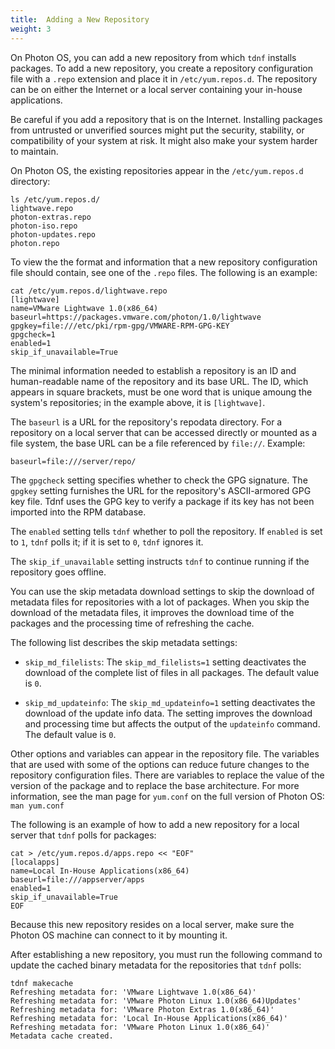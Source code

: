 ```yaml
---
title:  Adding a New Repository
weight: 3
---
```


On Photon OS, you can add a new repository from which `tdnf` installs packages. To add a new repository, you create a repository configuration file with a `.repo` extension and place it in `/etc/yum.repos.d`. The repository can be on either the Internet or a local server containing your in-house applications. 

Be careful if you add a repository  that is on the Internet. Installing packages from untrusted or unverified sources might put the security, stability, or compatibility of your system at risk. It might also make your system harder to maintain.  

On Photon OS, the existing repositories appear in the `/etc/yum.repos.d` directory:

	ls /etc/yum.repos.d/
	lightwave.repo
	photon-extras.repo
	photon-iso.repo
	photon-updates.repo
	photon.repo 

To view the the format and information that a new repository configuration file should contain, see one of the `.repo` files. The following is an example:

	cat /etc/yum.repos.d/lightwave.repo
	[lightwave]
	name=VMware Lightwave 1.0(x86_64)
	baseurl=https://packages.vmware.com/photon/1.0/lightwave
	gpgkey=file:///etc/pki/rpm-gpg/VMWARE-RPM-GPG-KEY
	gpgcheck=1
	enabled=1
	skip_if_unavailable=True

The minimal information needed to establish a repository is an ID and human-readable name of the repository and its base URL. The ID, which appears in square brackets, must be one word that is unique amoung the system's repositories; in the example above, it is `[lightwave]`.

The `baseurl` is a URL for the repository's repodata directory. For a repository on a local server that can be accessed directly or mounted as a file system, the base URL can be a file referenced by `file://`. Example:  

	baseurl=file:///server/repo/

The `gpgcheck` setting specifies whether to check the GPG signature. The `gpgkey` setting furnishes the URL for the repository's ASCII-armored GPG key file. Tdnf uses the GPG key to verify a package if its key has not been imported into the RPM database.

The `enabled` setting tells `tdnf` whether to poll the repository. If `enabled` is set to `1`, `tdnf` polls it; if it is set to `0`, `tdnf` ignores it. 

The `skip_if_unavailable` setting instructs `tdnf` to continue running if the repository goes offline.

You can use the skip metadata download settings to skip the download of metadata files for repositories with a lot of packages. When you skip the download of the metadata files, it improves the download time of the packages and the processing time of refreshing the cache. 

The following list describes the skip metadata settings:

- `skip_md_filelists`: The `skip_md_filelists=1` setting deactivates the download of the complete list of files in all packages. The default value is `0`.
	
- `skip_md_updateinfo`: The `skip_md_updateinfo=1` setting deactivates the download of the update info data. The setting improves the download and processing time but affects the output of the `updateinfo` command. The default value is `0`.

Other options and variables can appear in the repository file. The variables that are used with some of the options can reduce future changes to the repository configuration files. There are variables to replace the value of the version of the package and to replace the base architecture. For more information, see the man page for `yum.conf` on the full version of Photon OS: `man yum.conf`

The following is an example of how to add a new repository for a local server that `tdnf` polls for packages:

	cat > /etc/yum.repos.d/apps.repo << "EOF"
	[localapps]
	name=Local In-House Applications(x86_64)
	baseurl=file:///appserver/apps
	enabled=1
	skip_if_unavailable=True
	EOF

Because this new repository resides on a local server, make sure the Photon OS machine can connect to it by mounting it. 

After establishing a new repository, you must run the following command to update the cached binary metadata for the repositories that `tdnf` polls:

	tdnf makecache
	Refreshing metadata for: 'VMware Lightwave 1.0(x86_64)'
	Refreshing metadata for: 'VMware Photon Linux 1.0(x86_64)Updates'
	Refreshing metadata for: 'VMware Photon Extras 1.0(x86_64)'
	Refreshing metadata for: 'Local In-House Applications(x86_64)'
	Refreshing metadata for: 'VMware Photon Linux 1.0(x86_64)'
	Metadata cache created.
